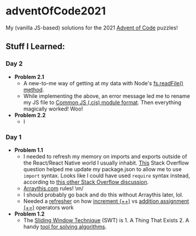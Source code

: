 # adventOfCode2021

My (vanilla JS-based) solutions for the 2021 [Advent of Code](adventofcode.com) puzzles!

## Stuff I Learned:

### Day 2
* **Problem 2.1**
  * A new-to-me way of getting at my data with Node's [fs.readFile() method](https://www.geeksforgeeks.org/node-js-fs-readfile-method/).
  * While implementing the above, an error message led me to rename my JS file to [Common JS (.cjs) module format](https://blog.risingstack.com/node-js-at-scale-module-system-commonjs-require/). Then everything magically worked! Woo!
* **Problem 2.2**
  * I
### Day 1
* **Problem 1.1**
  * I needed to refresh my memory on imports and exports outside of the React/React Native world I usually inhabit. [This](https://stackoverflow.com/questions/63588714/node9374-warning-to-load-an-es-module-set-type-module) Stack Overflow question helped me update my package.json to allow me to use `import` syntax. Looks like I could have used `require` syntax instead, according to [this other Stack Overflow discussion](https://stackoverflow.com/questions/61401475/why-is-type-module-in-package-json-file).
  * [Arraythis.com](https://arraythis.com/) rules! \m/
  * I should probably go back and do this without Arraythis later, lol.
  * Needed a [refresher](https://stackoverflow.com/questions/17241877/difference-between-and-1-in-javascript) on how [increment (++)](https://developer.mozilla.org/en-US/docs/Web/JavaScript/Reference/Operators/Increment) vs [addition assignment (+=)](https://developer.mozilla.org/en-US/docs/Web/JavaScript/Reference/Operators/Addition_assignment) operators work
* **Problem 1.2**
  * The [Sliding Window Technique](https://algodaily.com/lessons/a-birds-eye-view-into-sliding-windows) (SWT) is 1. A Thing That Exists 2. A handy [tool for solving algorithms](https://levelup.gitconnected.com/the-sliding-window-strategy-for-solving-algorithms-34c95c80c506).